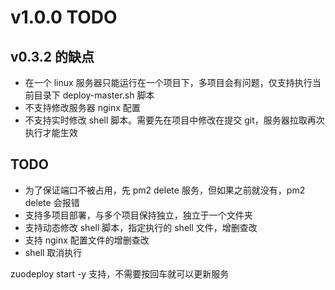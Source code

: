 # v1.0.0 TODO

## v0.3.2 的缺点

- 在一个 linux 服务器只能运行在一个项目下，多项目会有问题，仅支持执行当前目录下 deploy-master.sh 脚本
- 不支持修改服务器 nginx 配置
- 不支持实时修改 shell 脚本。需要先在项目中修改在提交 git，服务器拉取再次执行才能生效

## TODO

- 为了保证端口不被占用，先 pm2 delete 服务，但如果之前就没有，pm2 delete 会报错
- 支持多项目部署，与多个项目保持独立，独立于一个文件夹
- 支持动态修改 shell 脚本，指定执行的 shell 文件，增删查改
- 支持 nginx 配置文件的增删查改
- shell 取消执行

zuodeploy start -y 支持，不需要按回车就可以更新服务
